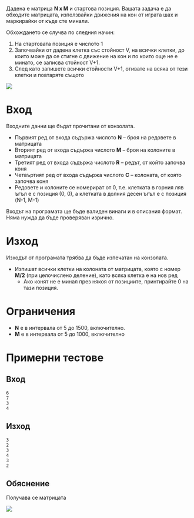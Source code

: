 Дадена е матрица **N x M** и стартова позиция. Вашата задача е да обходите матрицата, използвайки движения на кон от играта шах и маркирайки от къде сте минали.

Обхождането се случва по следния начин:

1.  На стартовата позиция е числото 1
2.  Започвайки от дадена клетка със стойност V, на всички клетки, до които може да се стигне с движение на кон и по които още не е минато, се записва стойност V+1.
3.  След като запишете всички стойности V+1, отивате на всяка от тези клетки и повтаряте същото

<img src="https://raw.githubusercontent.com/Minkov/judge-tasks/master/problems/intermediate/12graphs/07horsespread/moves.png">

# Вход

Входните данни ще бъдат прочитани от конзолата.

- Първият ред от входа съдържа числото **N** – броя на редовете в матрицата
- Вторият ред от входа съдържа числото **M** – броя на колоните в матрицата
- Третият ред от входа съдържа числото **R** – редът, от който започва коня
- Четвъртият ред от входа съдържа числото **C** – колоната, от която започва коня
- Редовете и колоните се номерират от 0, т.е. клетката в горния ляв ъгъл е с позиция (0, 0), а клетката в долния десен ъгъл е с позиция (N-1, M-1)

Входът на програмата ще бъде валиден винаги и в описания формат. Няма нужда да бъде проверяван изрично.

# Изход

Изходът от програмата трябва да бъде изпечатан на конзолата.

- Изпишат всички клетки на колоната от матрицата, която с номер **M/2** (при целочислено деление), като всяка клетка е на нов ред
  - Ако конят не е минал през някоя от позициите, принтирайте 0 на тази позиция.

# Ограничения

  - **N** е в интервала от 5 до 1500, включително.
  - **M** е в интервала от 5 до 1000, включително

# Примерни тестове


## Вход

```
6
7
3
4
```

## Изход

```
3
2
3
4
3
2
```

## Обяснение

Получава се матрицата

<img src="https://raw.githubusercontent.com/Minkov/judge-tasks/master/problems/intermediate/12graphs/07horsespread/example.png">
